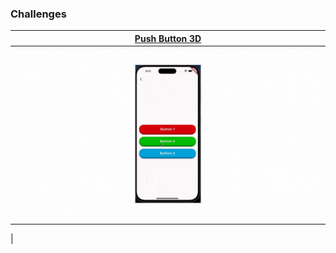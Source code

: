 ### Challenges

| [**Push Button 3D**]()   |
|--|
|<img src="assets/gif/button_3d.gif" style="max-width: 100%;">|
|